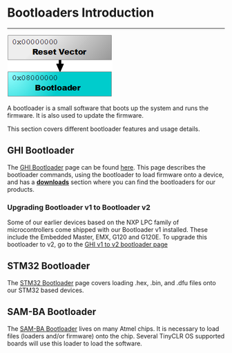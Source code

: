 # Bootloaders Introduction
---
![Bootloader](images/bootloader-noborder.png)

A bootloader is a small software that boots up the system and runs the firmware. It is also used to update the firmware.

This section covers different bootloader features and usage details.

## GHI Bootloader
The [GHI Bootloader](ghi-bootloader.md) page can be found [here](ghi-bootloader.md). This page describes the bootloader commands, using the bootloader to load firmware onto a device, and has a [**downloads**](ghi-bootloader.md#downloads) section where you can find the bootloaders for our products.

### Upgrading Bootloader v1 to Bootloader v2
Some of our earlier devices based on the NXP LPC family of microcontrollers come shipped with our Bootloader v1 installed. These include the Embedded Master, EMX, G120 and G120E. To upgrade this bootloader to v2, go to the [GHI v1 to v2 bootloader page](upgrading-v1-to-v2.md)

## STM32 Bootloader
The [STM32 Bootloader](stm32-bootloader.md) page covers loading .hex, .bin, and .dfu files onto our STM32 based devices.

## SAM-BA Bootloader
The [SAM-BA Bootloader](sam-ba-bootloader.md) lives on many Atmel chips. It is necessary to load files (loaders and/or firmware) onto the chip. Several TinyCLR OS supported boards will use this loader to load the software.

